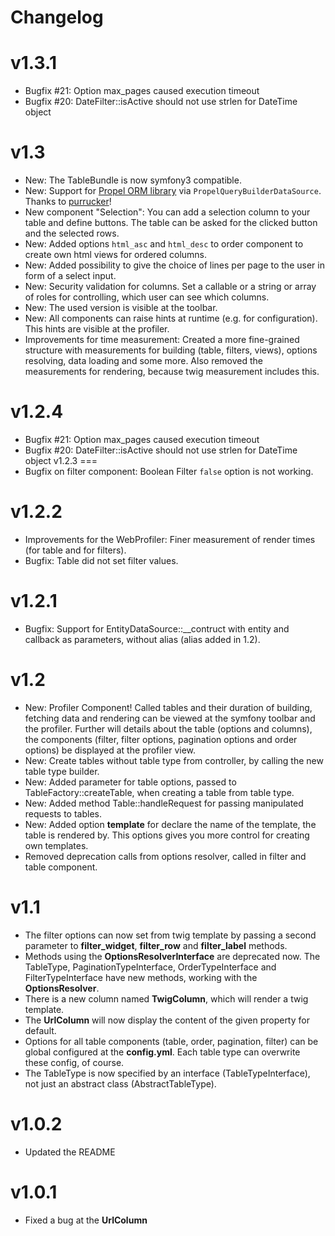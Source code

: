 Changelog
===========
v1.3.1
===
* Bugfix #21: Option max_pages caused execution timeout
* Bugfix #20: DateFilter::isActive should not use strlen for DateTime object

v1.3
===
* New: The TableBundle is now symfony3 compatible.
* New: Support for [Propel ORM library](http://propelorm.org/) via `PropelQueryBuilderDataSource`. Thanks to [purrucker](https://github.com/purrucker)!
* New component "Selection": You can add a selection column to your table and define buttons. The table can be asked for the clicked button and the selected rows.
* New: Added options `html_asc` and `html_desc` to order component to create own html views for ordered columns.
* New: Added possibility to give the choice of lines per page to the user in form of a select input.
* New: Security validation for columns. Set a callable or a string or array of roles for controlling, which user can see which columns.
* New: The used version is visible at the toolbar.
* New: All components can raise hints at runtime (e.g. for configuration). This hints are visible at the profiler.
* Improvements for time measurement: Created a more fine-grained structure with measurements for building (table, filters, views), options resolving, data loading and some more. Also removed the measurements for rendering, because twig measurement includes this.

v1.2.4
===
* Bugfix #21: Option max_pages caused execution timeout
* Bugfix #20: DateFilter::isActive should not use strlen for DateTime object
v1.2.3
===
* Bugfix on filter component: Boolean Filter `false` option is not working.

v1.2.2
===
* Improvements for the WebProfiler: Finer measurement of render times (for table and for filters).
* Bugfix: Table did not set filter values.

v1.2.1
===
* Bugfix: Support for EntityDataSource::__contruct with entity and callback as parameters, without alias (alias added in 1.2).

v1.2
===
* New: Profiler Component! Called tables and their duration of building, fetching data and rendering can be viewed at the symfony toolbar and the profiler. Further will details about the table (options and columns), the components (filter, filter options, pagination options and order options) be displayed at the profiler view. 
* New: Create tables without table type from controller, by calling the new table type builder.
* New: Added parameter for table options, passed to TableFactory::createTable, when creating a table from table type.
* New: Added method Table::handleRequest for passing manipulated requests to tables.
* New: Added option **template** for declare the name of the template, the table is rendered by. This options gives you more control for creating own templates.
* Removed deprecation calls from options resolver, called in filter and table component.

v1.1
===
* The filter options can now set from twig template by passing a second parameter to **filter_widget**, **filter_row** and **filter_label** methods.
* Methods using the **OptionsResolverInterface** are deprecated now. The TableType, PaginationTypeInterface, OrderTypeInterface and FilterTypeInterface have new methods, working with the **OptionsResolver**.
* There is a new column named **TwigColumn**, which will render a twig template.
* The **UrlColumn** will now display the content of the given property for default.
* Options for all table components (table, order, pagination, filter) can be global configured at the **config.yml**. Each table type can overwrite these config, of course.
* The TableType is now specified by an interface (TableTypeInterface), not just an abstract class (AbstractTableType).

v1.0.2
===
* Updated the README

v1.0.1
===
* Fixed a bug at the **UrlColumn**
